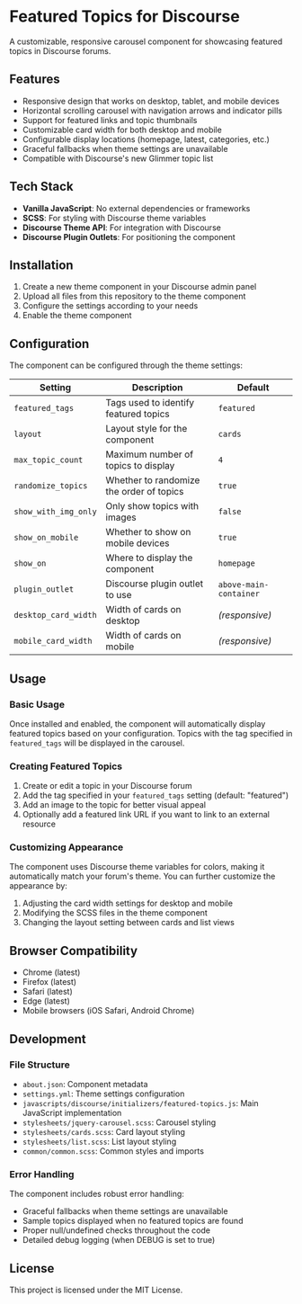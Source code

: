 # Featured Topics for Discourse

A customizable, responsive carousel component for showcasing featured topics in Discourse forums.

## Features

- Responsive design that works on desktop, tablet, and mobile devices
- Horizontal scrolling carousel with navigation arrows and indicator pills
- Support for featured links and topic thumbnails
- Customizable card width for both desktop and mobile
- Configurable display locations (homepage, latest, categories, etc.)
- Graceful fallbacks when theme settings are unavailable
- Compatible with Discourse's new Glimmer topic list

## Tech Stack

- **Vanilla JavaScript**: No external dependencies or frameworks
- **SCSS**: For styling with Discourse theme variables
- **Discourse Theme API**: For integration with Discourse
- **Discourse Plugin Outlets**: For positioning the component

## Installation

1. Create a new theme component in your Discourse admin panel
2. Upload all files from this repository to the theme component
3. Configure the settings according to your needs
4. Enable the theme component

## Configuration

The component can be configured through the theme settings:

| Setting | Description | Default |
|---------|-------------|---------|
| `featured_tags` | Tags used to identify featured topics | `featured` |
| `layout` | Layout style for the component | `cards` |
| `max_topic_count` | Maximum number of topics to display | `4` |
| `randomize_topics` | Whether to randomize the order of topics | `true` |
| `show_with_img_only` | Only show topics with images | `false` |
| `show_on_mobile` | Whether to show on mobile devices | `true` |
| `show_on` | Where to display the component | `homepage` |
| `plugin_outlet` | Discourse plugin outlet to use | `above-main-container` |
| `desktop_card_width` | Width of cards on desktop | *(responsive)* |
| `mobile_card_width` | Width of cards on mobile | *(responsive)* |

## Usage

### Basic Usage

Once installed and enabled, the component will automatically display featured topics based on your configuration. Topics with the tag specified in `featured_tags` will be displayed in the carousel.

### Creating Featured Topics

1. Create or edit a topic in your Discourse forum
2. Add the tag specified in your `featured_tags` setting (default: "featured")
3. Add an image to the topic for better visual appeal
4. Optionally add a featured link URL if you want to link to an external resource

### Customizing Appearance

The component uses Discourse theme variables for colors, making it automatically match your forum's theme. You can further customize the appearance by:

1. Adjusting the card width settings for desktop and mobile
2. Modifying the SCSS files in the theme component
3. Changing the layout setting between cards and list views

## Browser Compatibility

- Chrome (latest)
- Firefox (latest)
- Safari (latest)
- Edge (latest)
- Mobile browsers (iOS Safari, Android Chrome)

## Development

### File Structure

- `about.json`: Component metadata
- `settings.yml`: Theme settings configuration
- `javascripts/discourse/initializers/featured-topics.js`: Main JavaScript implementation
- `stylesheets/jquery-carousel.scss`: Carousel styling
- `stylesheets/cards.scss`: Card layout styling
- `stylesheets/list.scss`: List layout styling
- `common/common.scss`: Common styles and imports

### Error Handling

The component includes robust error handling:

- Graceful fallbacks when theme settings are unavailable
- Sample topics displayed when no featured topics are found
- Proper null/undefined checks throughout the code
- Detailed debug logging (when DEBUG is set to true)

## License

This project is licensed under the MIT License.
